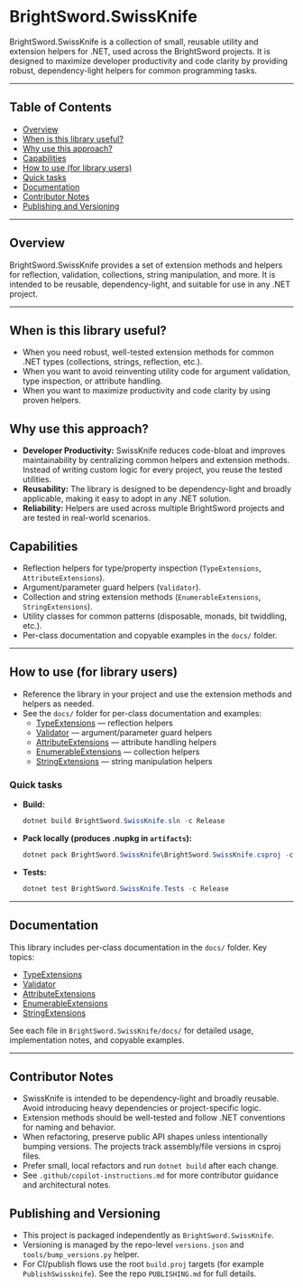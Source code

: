 # BrightSword.SwissKnife

BrightSword.SwissKnife is a collection of small, reusable utility and extension helpers for .NET, used across the BrightSword projects. It is designed to maximize developer productivity and code clarity by providing robust, dependency-light helpers for common programming tasks.

---

## Table of Contents
- [Overview](#overview)
- [When is this library useful?](#when-is-this-library-useful)
- [Why use this approach?](#why-use-this-approach)
- [Capabilities](#capabilities)
- [How to use (for library users)](#how-to-use-for-library-users)
- [Quick tasks](#quick-tasks)
- [Documentation](#documentation)
- [Contributor Notes](#contributor-notes)
- [Publishing and Versioning](#publishing-and-versioning)

---

## Overview
BrightSword.SwissKnife provides a set of extension methods and helpers for reflection, validation, collections, string manipulation, and more. It is intended to be reusable, dependency-light, and suitable for use in any .NET project.

---

## When is this library useful?
- When you need robust, well-tested extension methods for common .NET types (collections, strings, reflection, etc.).
- When you want to avoid reinventing utility code for argument validation, type inspection, or attribute handling.
- When you want to maximize productivity and code clarity by using proven helpers.

## Why use this approach?
- **Developer Productivity:** SwissKnife reduces code-bloat and improves maintainability by centralizing common helpers and extension methods. Instead of writing custom logic for every project, you reuse the tested utilities.
- **Reusability:** The library is designed to be dependency-light and broadly applicable, making it easy to adopt in any .NET solution.
- **Reliability:** Helpers are used across multiple BrightSword projects and are tested in real-world scenarios.

## Capabilities
- Reflection helpers for type/property inspection (`TypeExtensions`, `AttributeExtensions`).
- Argument/parameter guard helpers (`Validator`).
- Collection and string extension methods (`EnumerableExtensions`, `StringExtensions`).
- Utility classes for common patterns (disposable, monads, bit twiddling, etc.).
- Per-class documentation and copyable examples in the `docs/` folder.

---

## How to use (for library users)
- Reference the library in your project and use the extension methods and helpers as needed.
- See the `docs/` folder for per-class documentation and examples:
  - [TypeExtensions](docs/TypeExtensions.md) — reflection helpers
  - [Validator](docs/Validator.md) — argument/parameter guard helpers
  - [AttributeExtensions](docs/AttributeExtensions.md) — attribute handling helpers
  - [EnumerableExtensions](docs/EnumerableExtensions.md) — collection helpers
  - [StringExtensions](docs/StringExtensions.md) — string manipulation helpers

### Quick tasks
- **Build:**
  ```powershell
  dotnet build BrightSword.SwissKnife.sln -c Release
  ```
- **Pack locally (produces .nupkg in `artifacts`):**
  ```powershell
  dotnet pack BrightSword.SwissKnife\BrightSword.SwissKnife.csproj -c Release -o ..\artifacts
  ```
- **Tests:**
  ```powershell
  dotnet test BrightSword.SwissKnife.Tests -c Release
  ```

---

## Documentation
This library includes per-class documentation in the `docs/` folder. Key topics:
- [TypeExtensions](docs/TypeExtensions.md)
- [Validator](docs/Validator.md)
- [AttributeExtensions](docs/AttributeExtensions.md)
- [EnumerableExtensions](docs/EnumerableExtensions.md)
- [StringExtensions](docs/StringExtensions.md)

See each file in `BrightSword.SwissKnife/docs/` for detailed usage, implementation notes, and copyable examples.

---

## Contributor Notes
- SwissKnife is intended to be dependency-light and broadly reusable. Avoid introducing heavy dependencies or project-specific logic.
- Extension methods should be well-tested and follow .NET conventions for naming and behavior.
- When refactoring, preserve public API shapes unless intentionally bumping versions. The projects track assembly/file versions in csproj files.
- Prefer small, local refactors and run `dotnet build` after each change.
- See `.github/copilot-instructions.md` for more contributor guidance and architectural notes.

## Publishing and Versioning
- This project is packaged independently as `BrightSword.SwissKnife`.
- Versioning is managed by the repo-level `versions.json` and `tools/bump_versions.py` helper.
- For CI/publish flows use the root `build.proj` targets (for example `PublishSwissknife`). See the repo `PUBLISHING.md` for full details.
